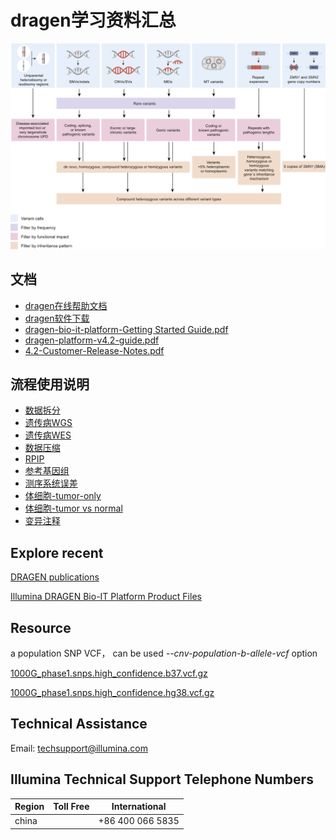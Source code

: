 # dragen学习资料汇总

![WGS_bioinformatics_pipeline.jpg](./WGS_bioinformatics_pipeline.jpg)

## 文档

- [dragen在线帮助文档](https://support-docs.illumina.com/SW/dragen_v42/Content/SW/FrontPages/DRAGEN.htm)
- [dragen软件下载](https://sapac.support.illumina.com/sequencing/sequencing_software/dragen-bio-it-platform.html?langsel=/my/)
- [dragen-bio-it-platform-Getting Started Guide.pdf](Dcouments/dragen-bio-it-platform-Getting-Started-Guide.pdf)
- [dragen-platform-v4.2-guide.pdf](Dcouments/dragen-platform-v4.2-guide.pdf)
- [4.2-Customer-Release-Notes.pdf](Dcouments/4.2-Customer-Release-Notes.pdf)

## 流程使用说明

- [数据拆分](bcl2fastq/README.md)
- [遗传病WGS](WGS_germline/README.md)
- [遗传病WES](WES_germline/README.md)
- [数据压缩](ora-compression/README.md)
- [RPIP](RPIP/README.md)
- [参考基因组](hash_build/README.md)
- [测序系统误差](Systematic_noise_filtering/README.md)
- [体细胞-tumor-only](somatic_tumor_only/README.md)
- [体细胞-tumor vs normal](somatic_tumor_normal/README.md)
- [变异注释](./annotation/README.md)


## Explore recent

[DRAGEN publications](https://developer.illumina.com/news-updates/dragen-publications) 

[Illumina DRAGEN Bio-IT Platform Product Files](https://sapac.support.illumina.com/sequencing/sequencing_software/dragen-bio-it-platform/product_files.html)

## Resource


a population SNP VCF， can be used *--cnv-population-b-allele-vcf* option

[1000G_phase1.snps.high_confidence.b37.vcf.gz](https://storage.googleapis.com/gcp-public-data--broad-references/hg19/v0/1000G_phase1.snps.high_confidence.b37.vcf.gz)

[1000G_phase1.snps.high_confidence.hg38.vcf.gz](https://storage.googleapis.com/gcp-public-data--broad-references/hg38/v0/1000G_phase1.snps.high_confidence.hg38.vcf.gz)

## Technical Assistance

Email: techsupport@illumina.com

## Illumina Technical Support Telephone Numbers

|Region | Toll Free |International|
|-------|-----------|------------|
|china |           | +86 400 066 5835|
